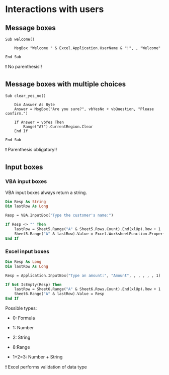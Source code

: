 # Interactions with users

## Message boxes

```visual basic
Sub welcome()

    MsgBox "Welcome " & Excel.Application.UserName & "!", , "Welcome"

End Sub
```

:exclamation: No parenthesis!!

## Message boxes with multiple choices

```visual basic
Sub clear_yes_no()

    Dim Answer As Byte
    Answer = MsgBox("Are you sure?", vbYesNo + vbQuestion, "Please confirm.")
    
    If Answer = vbYes Then
        Range("A7").CurrentRegion.Clear
    End If

End Sub
```

:exclamation: Parenthesis obligatory!!

## Input boxes

### VBA input boxes

VBA input boxes always return a string.

```vb
Dim Resp As String
Dim lastRow As Long

Resp = VBA.InputBox("Type the customer's name:")

If Resp <> "" Then
    lastRow = Sheet5.Range("A" & Sheet5.Rows.Count).End(xlUp).Row + 1
    Sheet5.Range("A" & lastRow).Value = Excel.WorksheetFunction.Proper(Resp)
End If
```

### Excel input boxes

```vb
Dim Resp As Long
Dim lastRow As Long

Resp = Application.InputBox("Type an amount:", "Amount", , , , , , 1) 'Type:=1 is for numbers

If Not IsEmpty(Resp) Then
    lastRow = Sheet6.Range("A" & Sheet6.Rows.Count).End(xlUp).Row + 1
    Sheet6.Range("A" & lastRow).Value = Resp
End If
```

Possible types:

* 0: Formula

* 1: Number
* 2: String
* 8:Range
* 1+2=3: Number + String

:exclamation: Excel performs validation of data type